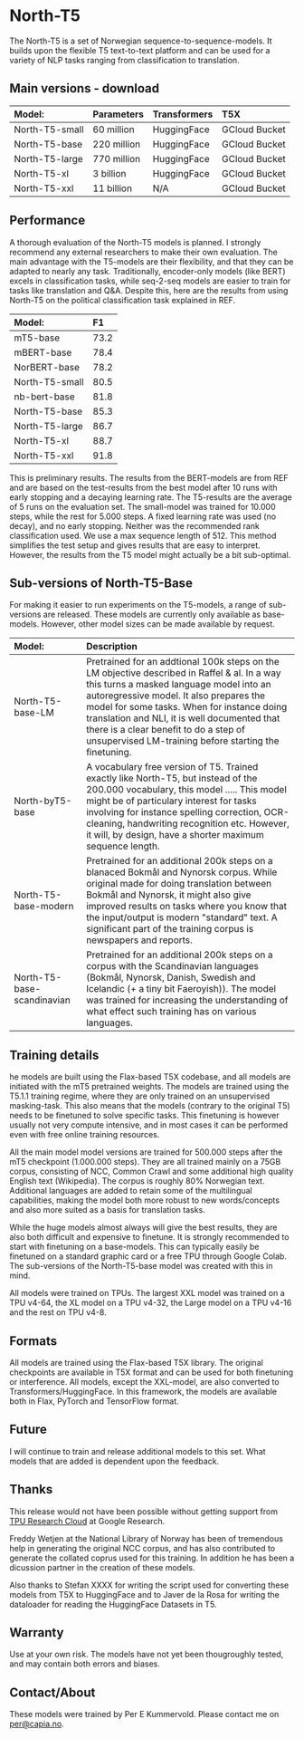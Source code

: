 # North-T5
The North-T5 is a set of Norwegian sequence-to-sequence-models. It builds upon the flexible T5 text-to-text platform and can be used for a variety of NLP tasks ranging from classification to translation.


## Main versions - download
|**Model:** | **Parameters** |**Transformers** |**T5X** |
|:-----------|:------------|:------------|:------------|
|North-T5-small|60 million | HuggingFace | GCloud Bucket |
|North-T5-base|220 million | HuggingFace | GCloud Bucket |
|North-T5-large|770 million | HuggingFace | GCloud Bucket |
|North-T5-xl|3 billion | HuggingFace | GCloud Bucket |
|North-T5-xxl|11 billion| N/A | GCloud Bucket |

## Performance
A thorough evaluation of the North-T5 models is planned. I strongly recommend any external researchers to make their own evaluation. The main advantage with the T5-models are their flexibility, and that they can be adapted to nearly any task. Traditionally, encoder-only models (like BERT) excels in classification tasks, while seq-2-seq models are easier to train for tasks like translation and Q&A. Despite this, here are the results from using North-T5 on the political classification task explained in REF. 

|**Model:** | **F1** |
|:-----------|:------------|
|mT5-base|73.2 |
|mBERT-base|78.4 |
|NorBERT-base|78.2 |
|North-T5-small|80.5 |
|nb-bert-base|81.8 |
|North-T5-base|85.3 |
|North-T5-large|86.7 |
|North-T5-xl|88.7 |
|North-T5-xxl|91.8|

This is preliminary results. The results from the BERT-models are from REF and are based on the test-results from the best model after 10 runs with early stopping and a decaying learning rate. The T5-results are the average of 5 runs on the evaluation set. The small-model was trained for 10.000 steps, while the rest for 5.000 steps. A fixed learning rate was used (no decay), and no early stopping. Neither was the recommended rank classification used. We use a max sequence length of 512. This method simplifies the test setup and gives results that are easy to interpret. However, the results from the T5 model might actually be a bit sub-optimal.  

## Sub-versions of North-T5-Base
For making it easier to run experiments on the T5-models, a range of sub-versions are released. These models are currently only available as base-models. However, other model sizes can be made available by request.

|**Model:** | **Description** |
|:-----------|:------------|
|North-T5-base-LM |Pretrained for an addtional 100k steps on the LM objective described in Raffel & al. In a way this turns a masked language model into an autoregressive model. It also prepares the model for some tasks. When for instance  doing translation and NLI, it is well documented that there is a clear benefit to do a step of unsupervised LM-training before starting the finetuning.| 
|North-byT5-base | A vocabulary free version of T5. Trained exactly like North-T5, but instead of the 200.000 vocabulary, this model ..... This model might be of particulary interest for tasks involving for instance spelling correction, OCR-cleaning, handwriting recognition etc. However, it will, by design, have a shorter maximum sequence length.|
|North-T5-base-modern | Pretrained for an additional 200k steps on a blanaced Bokmål and Nynorsk corpus. While original made for doing translation between Bokmål and Nynorsk, it might also give improved results on tasks where you know that the input/output is modern "standard" text. A significant part of the training corpus is newspapers and reports.|
|North-T5-base-scandinavian |Pretrained for an additional 200k steps on a corpus with the Scandinavian languages (Bokmål, Nynorsk, Danish, Swedish and Icelandic (+ a tiny bit Faeroyish)). The model was trained for increasing the understanding of what effect such training has on various languages.|


## Training details
he models are built using the Flax-based T5X codebase, and all models are initiated with the mT5 pretrained weights. The models are trained using the T5.1.1 training regime, where they are only trained on an unsupervised masking-task. This also means that the models (contrary to the original T5) needs to be finetuned to solve specific tasks. This finetuning is however usually not very compute intensive, and in most cases it can be performed even with free online training resources.

All the main model model versions are trained for 500.000 steps after the mT5 checkpoint (1.000.000 steps). They are all trained mainly on a 75GB corpus, consisting of NCC, Common Crawl and some additional high quality English text (Wikipedia). The corpus is roughly 80% Norwegian text. Additional languages are added to retain some of the multilingual capabilities, making the model both more robust to new words/concepts and also more suited as a basis for translation tasks.

While the huge models almost always will give the best results, they are also both difficult and expensive to finetune. It is strongly recommended to start with finetuning on a base-models. This can typically easily be finetuned on a standard graphic card or a free TPU through Google Colab. The sub-versions of the North-T5-base model was created with this in mind. 

All models were trained on TPUs. The largest XXL model was trained on a TPU v4-64, the XL model on a TPU v4-32, the Large model on a TPU v4-16 and the rest on TPU v4-8.

## Formats
All models are trained using the Flax-based T5X library. The original checkpoints are available in T5X format and can be used for both finetuning or interference. All models, except the XXL-model, are also converted to Transformers/HuggingFace. In this framework, the models are available both in Flax, PyTorch and TensorFlow format.

## Future
I will continue to train and release additional models to this set. What models that are added is dependent upon the feedback. 

## Thanks
This release would not have been possible without getting support from [TPU Research Cloud](https://sites.research.google/trc/about/) at Google Research. 

Freddy Wetjen at the National Library of Norway has been of tremendous help in generating the original NCC corpus, and has also contributed to generate the collated coprus used for this training. In addition he has been a dicussion partner in the creation of these models. 

Also thanks to Stefan XXXX for writing the script used for converting these models from T5X to HuggingFace and to Javer de la Rosa for writing the dataloader for reading the HuggingFace Datasets in T5.

## Warranty
Use at your own risk. The models have not yet been thougroughly tested, and may contain both errors and biases.

## Contact/About
These models were trained by Per E Kummervold. Please contact me on per@capia.no.
